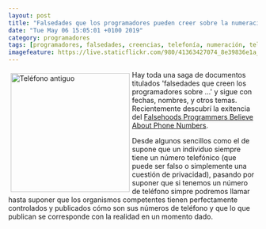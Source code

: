 ```yaml
--- 
layout: post
title: "Falsedades que los programadores pueden creer sobre la numeración telefónica"
date: "Tue May 06 15:05:01 +0100 2019"
category: programadores
tags: [programadores, falsedades, creencias, telefonía, numeración, telefónica]
imagefeature: https://live.staticflickr.com/980/41363427074_8e39836e1a_m.jpg
---
```



<a href="https://www.flickr.com/photos/fernand0/41363427074" title="Teléfono antiguo"><img src="https://live.staticflickr.com/980/41363427074_8e39836e1a_m.jpg" width="240"  alt="Teléfono antiguo" style="float:left; margin:5px"></a>
Hay toda una saga de documentos titulados 'falsedades que creen los programadores sobre ...' y sigue con fechas, nombres, y otros temas.
Recientemente descubrí la exitencia del [Falsehoods Programmers Believe About Phone Numbers](https://github.com/googlei18n/libphonenumber/blob/master/FALSEHOODS.md).

Desde algunos sencillos como el de supone que un individuo siempre tiene un número telefónico (que puede ser falso o simplemente una cuestión de privacidad), pasando por suponer que si tenemos un número de teléfono simpre podremos llamar hasta suponer que los organismos competentes tienen perfectamente controlados y publicados cómo son sus números de teléfono y que lo que publican se corresponde con la realidad en un momento dado.
